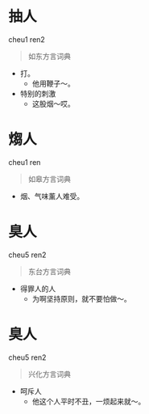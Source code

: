 # 抽人
cheu1 ren2
> 如东方言词典
- 打。
  - 他用鞭子～。
- 特别的刺激
  - 这股烟～哎。

# 煼人
cheu1 ren
> 如皋方言词典
- 烟、气味薰人难受。

# 臭人
cheu5 ren2
> 东台方言词典
- 得罪人的人
  - 为啊坚持原则，就不要怕做～。

# 臭人
cheu5 ren2
> 兴化方言词典
- 呵斥人
  - 他这个人平时不丑，一烦起来就～。
